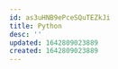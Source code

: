 ```yaml
---
id: as3uHNB9ePceSQuTEZkJi
title: Python
desc: ''
updated: 1642809023889
created: 1642809023889
---
```


